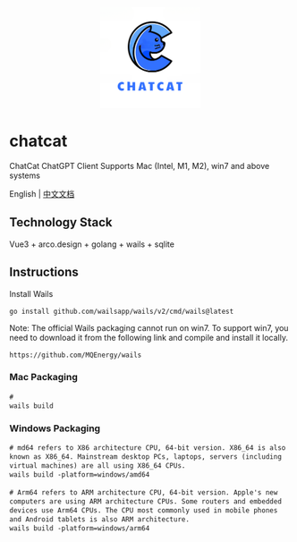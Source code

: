 <center>
<img src="assets/chatcat.png" width="180" height="180" />
</center>

# chatcat
ChatCat ChatGPT Client Supports Mac (Intel, M1, M2), win7 and above systems

English | [中文文档](README-zh_CN.md)

## Technology Stack
Vue3 + arco.design + golang + wails + sqlite

## Instructions
Install Wails
```
go install github.com/wailsapp/wails/v2/cmd/wails@latest
```
Note:
The official Wails packaging cannot run on win7. To support win7, you need to download it from the following link and compile and install it locally.
```
https://github.com/MQEnergy/wails
```

### Mac Packaging
```shell
# 
wails build
```

### Windows Packaging
```shell
# md64 refers to X86 architecture CPU, 64-bit version. X86_64 is also known as X86_64. Mainstream desktop PCs, laptops, servers (including virtual machines) are all using X86_64 CPUs.
wails build -platform=windows/amd64

# Arm64 refers to ARM architecture CPU, 64-bit version. Apple's new computers are using ARM architecture CPUs. Some routers and embedded devices use Arm64 CPUs. The CPU most commonly used in mobile phones and Android tablets is also ARM architecture.
wails build -platform=windows/arm64
```